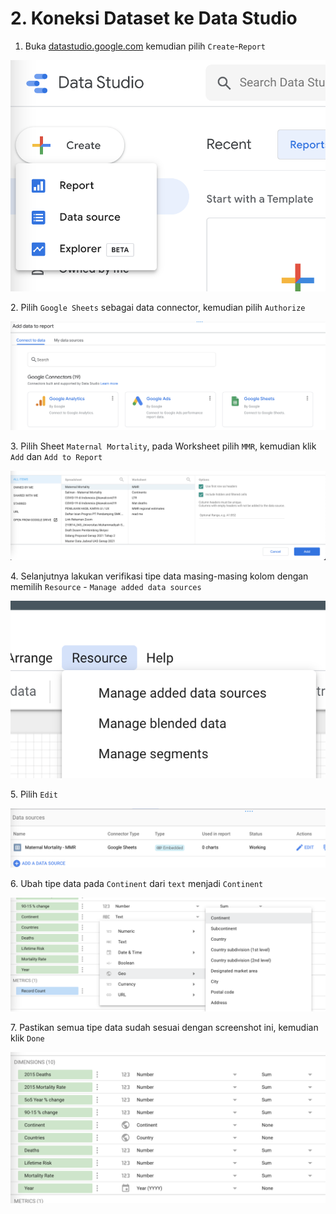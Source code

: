 # 2. Koneksi Dataset ke Data Studio

1. Buka [datastudio.google.com](https://datastudio.google.com) kemudian pilih `Create`-`Report`

![](<.gitbook/assets/image (21).png>)

2\. Pilih `Google Sheets` sebagai data connector, kemudian pilih `Authorize`

![](.gitbook/assets/image.png)

3\. Pilih Sheet `Maternal Mortality`, pada Worksheet pilih `MMR`, kemudian klik `Add` dan `Add to Report`

![](<.gitbook/assets/image (15).png>)

4\. Selanjutnya lakukan verifikasi tipe data masing-masing kolom dengan memilih `Resource` - `Manage added data sources`

&#x20;![](<.gitbook/assets/image (23).png>)

5\. Pilih `Edit`

![](<.gitbook/assets/image (26).png>)

6\. Ubah tipe data pada `Continent` dari `text` menjadi `Continent`

![](<.gitbook/assets/image (2).png>)

7\. Pastikan semua tipe data sudah sesuai dengan screenshot ini, kemudian klik `Done`

![](<.gitbook/assets/image (24).png>)



